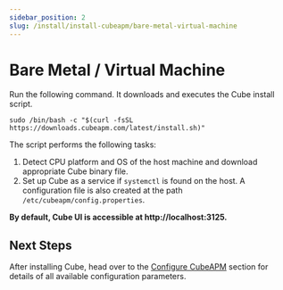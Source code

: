 ```yaml
---
sidebar_position: 2
slug: /install/install-cubeapm/bare-metal-virtual-machine
---
```


# Bare Metal / Virtual Machine

Run the following command. It downloads and executes the Cube install script.

```shell
sudo /bin/bash -c "$(curl -fsSL https://downloads.cubeapm.com/latest/install.sh)"
```

The script performs the following tasks:

1. Detect CPU platform and OS of the host machine and download appropriate Cube binary file.
2. Set up Cube as a service if `systemctl` is found on the host. A configuration file is also created at the path `/etc/cubeapm/config.properties`.

**By default, Cube UI is accessible at http://localhost:3125.**

## Next Steps

After installing Cube, head over to the [Configure CubeAPM](../02_configure/02_configure.md) section for details of all available configuration parameters.
